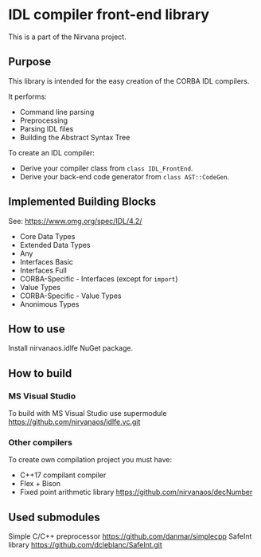 # IDL compiler front-end library

This is a part of the Nirvana project.

## Purpose

This library is intended for the easy creation of the CORBA IDL compilers.

It performs:

* Command line parsing
* Preprocessing
* Parsing IDL files
* Building the Abstract Syntax Tree

To create an IDL compiler:

* Derive your compiler class from `class IDL_FrontEnd`.
* Derive your back-end code generator from `class AST::CodeGen`.

## Implemented Building Blocks

See: https://www.omg.org/spec/IDL/4.2/

* Core Data Types
* Extended Data Types
* Any
* Interfaces Basic
* Interfaces Full
* CORBA-Specific - Interfaces (except for `import`)
* Value Types
* CORBA-Specific - Value Types
* Anonimous Types

## How to use

Install nirvanaos.idlfe NuGet package.

## How to build

### MS Visual Studio

To build with MS Visual Studio use supermodule https://github.com/nirvanaos/idlfe.vc.git

### Other compilers

To create own compilation project you must have:

* C++17 compilant compiler
* Flex + Bison
* Fixed point arithmetic library https://github.com/nirvanaos/decNumber

## Used submodules

Simple C/C++ preprocessor https://github.com/danmar/simplecpp
SafeInt library https://github.com/dcleblanc/SafeInt.git
